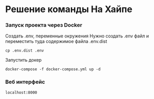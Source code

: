 # Решение команды На Хайпе

### Запуск проекта через Docker

Создать .env, переменные окружения
Нужно создать .env файл и переместить туда содержимое файла .env.dist
```
cp .env.dist .env
```

Запустить докер
```
docker-compose -f docker-compose.yml up -d
```

### Веб интерфейс
```
localhost:8000
```
